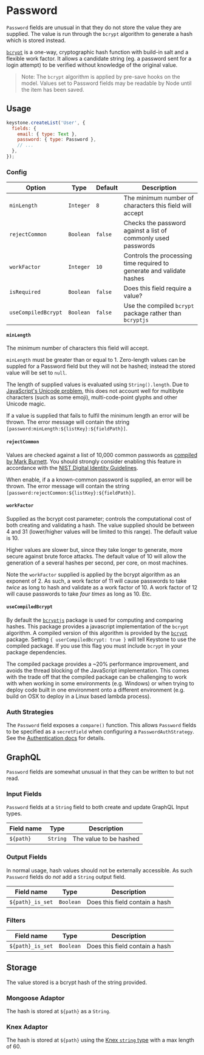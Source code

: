<!--[meta]
section: api
subSection: field-types
title: Password
[meta]-->

# Password

`Password` fields are unusual in that they do not store the value they are supplied.
The value is run through the `bcrypt` algorithm to generate a hash which is stored instead.

[`bcrypt`](https://en.wikipedia.org/wiki/Bcrypt)
is a one-way, cryptographic hash function with build-in salt and a flexible work factor.
It allows a candidate string (eg. a password sent for a login attempt)
to be verified without knowledge of the original value.

> Note: The `bcrypt` algorithm is applied by pre-save hooks on the model.
> Values set to Password fields may be readable by Node until the item has been saved.

## Usage

```js
keystone.createList('User', {
  fields: {
    email: { type: Text },
    password: { type: Password },
    // ...
  },
});
```

### Config

| Option              | Type      | Default | Description                                                           |
| ------------------- | --------- | ------- | --------------------------------------------------------------------- |
| `minLength`         | `Integer` | `8`     | The minimum number of characters this field will accept               |
| `rejectCommon`      | `Boolean` | `false` | Checks the password against a list of commonly used passwords         |
| `workFactor`        | `Integer` | `10`    | Controls the processing time required to generate and validate hashes |
| `isRequired`        | `Boolean` | `false` | Does this field require a value?                                      |
| `useCompiledBcrypt` | `Boolean` | `false` | Use the compiled `bcrypt` package rather than `bcryptjs`              |

#### `minLength`

The minimum number of characters this field will accept.

`minLength` must be greater than or equal to 1.
Zero-length values can be suppled for a Password field but they will not be hashed;
instead the stored value will be set to `null`.

The length of supplied values is evaluated using `String().length`.
Due to [JavaScript's Unicode problem](https://mathiasbynens.be/notes/javascript-unicode),
this does not account well for multibyte characters (such as some emoji),
multi-code-point glyphs and other Unicode magic.

If a value is supplied that fails to fulfil the minimum length an error will be thrown.
The error message will contain the string `[password:minLength:${listKey}:${fieldPath}]`.

#### `rejectCommon`

Values are checked against a list of 10,000 common passwords as
[compiled by Mark Burnett](https://xato.net/10-000-top-passwords-6d6380716fe0).
You should strongly consider enabling this feature in accordance with the
[NIST Digital Identity Guidelines](http://nvlpubs.nist.gov/nistpubs/SpecialPublications/NIST.SP.800-63b.pdf).

When enable, if a a known-common password is supplied, an error will be thrown.
The error message will contain the string `[password:rejectCommon:${listKey}:${fieldPath}]`.

#### `workFactor`

Supplied as the bcrypt cost parameter; controls the computational cost of both creating and validating a hash.
The value supplied should be between 4 and 31 (lower/higher values will be limited to this range).
The default value is 10.

Higher values are slower but, since they take longer to generate, more secure against brute force attacks.
The default value of 10 will allow the generation of a several hashes per second, per core, on most machines.

Note the `workFactor` supplied is applied by the bcrypt algorithm as an exponent of 2.
As such, a work factor of 11 will cause passwords to take _twice_ as long to hash and validate as a work factor of 10.
A work factor of 12 will cause passwords to take _four times_ as long as 10. Etc.

#### `useCompiledBcrypt`

By default the [`bcryptjs`](https://www.npmjs.com/package/bcryptjs) package is used for computing and comparing hashes.
This package provides a javascript implementation of the `bcrypt` algorithm.
A compiled version of this algorithm is provided by the [`bcrypt`](https://www.npmjs.com/package/bcrypt) package.
Setting `{ userCompiledBcrypt: true }` will tell Keystone to use the compiled package.
If you use this flag you must include `bcrypt` in your package dependencies.

The compiled package provides a ~20% performance improvement, and avoids the thread blocking of the JavaScript implementation.
This comes with the trade off that the compiled package can be challenging to work with when working in some environments (e.g. Windows) or when trying to deploy code built in one environment onto a different environment (e.g. build on OSX to deploy in a Linux based lambda process).

### Auth Strategies

The `Password` field exposes a `compare()` function.
This allows `Password` fields to be specified as a `secretField` when configuring a `PasswordAuthStrategy`.
See the [Authentication docs](/docs/guides/authentication.md) for details.

## GraphQL

`Password` fields are somewhat unusual in that they can be written to but not read.

### Input Fields

`Password` fields at a `String` field to both create and update GraphQL Input types.

| Field name | Type     | Description            |
| ---------- | -------- | ---------------------- |
| `${path}`  | `String` | The value to be hashed |

### Output Fields

In normal usage, hash values should not be externally accessible.
As such `Password` fields do _not_ add a `String` output field.

| Field name       | Type      | Description                    |
| ---------------- | --------- | ------------------------------ |
| `${path}_is_set` | `Boolean` | Does this field contain a hash |

### Filters

| Field name       | Type      | Description                    |
| ---------------- | --------- | ------------------------------ |
| `${path}_is_set` | `Boolean` | Does this field contain a hash |

## Storage

The value stored is a bcrypt hash of the string provided.

### Mongoose Adaptor

The hash is stored at `${path}` as a `String`.

### Knex Adaptor

The hash is stored at `${path}` using the
[Knex `string` type](https://knexjs.org/#Schema-string) with a max length of 60.

